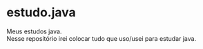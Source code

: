 # estudo.java
Meus estudos java. <br>
Nesse repositório irei colocar tudo que uso/usei para estudar java.
